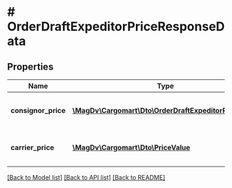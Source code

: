 # # OrderDraftExpeditorPriceResponseData

## Properties

Name | Type | Description | Notes
------------ | ------------- | ------------- | -------------
**consignor_price** | [**\MagDv\Cargomart\Dto\OrderDraftExpeditorPriceValue**](OrderDraftExpeditorPriceValue.md) | Цена по направлению для отправителя | [optional]
**carrier_price** | [**\MagDv\Cargomart\Dto\PriceValue**](PriceValue.md) | Цена по направлению для перевозчика | [optional]

[[Back to Model list]](../../README.md#models) [[Back to API list]](../../README.md#endpoints) [[Back to README]](../../README.md)
